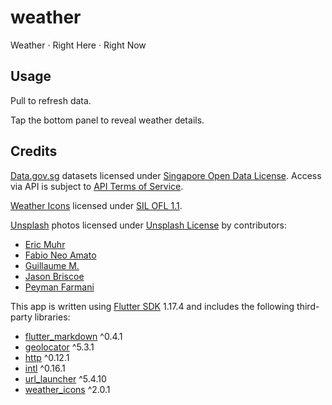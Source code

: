# weather

Weather · Right Here · Right Now

## Usage

Pull to refresh data.

Tap the bottom panel to reveal weather details.

## Credits

[Data.gov.sg](https://data.gov.sg/) datasets licensed under [Singapore Open Data License](https://data.gov.sg/open-data-licence). Access via API is subject to [API Terms of Service](https://data.gov.sg/privacy-and-website-terms#api-terms).

[Weather Icons](https://erikflowers.github.io/weather-icons/) licensed under [SIL OFL 1.1](http://scripts.sil.org/OFL).

[Unsplash](https://unsplash.com) photos licensed under [Unsplash License](https://unsplash.com/license) by contributors:
- [Eric Muhr](https://unsplash.com/@ericmuhr?utm_source=unsplash&utm_medium=referral&utm_content=creditCopyText)
- [Fabio Neo Amato](https://unsplash.com/@cloudsdealer?utm_source=unsplash&utm_medium=referral&utm_content=creditCopyText)
- [Guillaume M.](https://unsplash.com/@guimgn?utm_source=unsplash&utm_medium=referral&utm_content=creditCopyText)
- [Jason Briscoe](https://unsplash.com/@jsnbrsc?utm_source=unsplash&utm_medium=referral&utm_content=creditCopyText)
- [Peyman Farmani](https://unsplash.com/@peymanfarmani?utm_source=unsplash&utm_medium=referral&utm_content=creditCopyText)

This app is written using [Flutter SDK](https://flutter.dev) 1.17.4 and includes the following third-party libraries:
- [flutter_markdown](https://pub.dev/packages/flutter_markdown) ^0.4.1
- [geolocator](https://pub.dev/packages/geolocator) ^5.3.1
- [http](https://pub.dev/packages/http) ^0.12.1
- [intl](https://pub.dev/packages/intl) ^0.16.1
- [url_launcher](https://pub.dev/packages/url_launcher) ^5.4.10
- [weather_icons](https://pub.dev/packages/weather_icons) ^2.0.1
